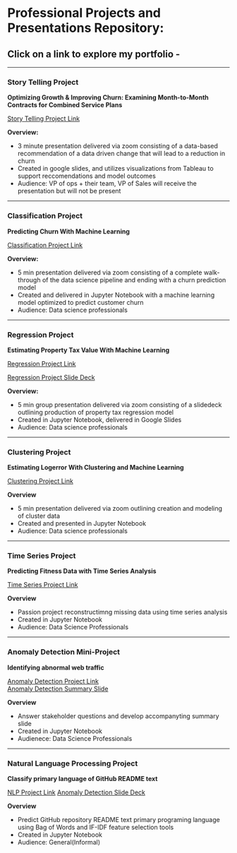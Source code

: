 # Professional Projects and Presentations Repository:

## Click on a link to explore my portfolio -

****
### **Story Telling Project** 
**Optimizing Growth & Improving Churn: Examining Month-to-Month Contracts for Combined Service Plans**

[Story Telling Project Link](/telco_visualization.pdf)

**Overview:**
- 3 minute presentation delivered via zoom consisting of a data-based recommendation of a data driven change that will lead to a reduction in churn
- Created in google slides, and utilizes visualizations from Tableau to support reccomendations and model outcomes
- Audience: VP of ops + their team, VP of Sales will receive the presentation but will not be present 

****
### **Classification Project**
**Predicting Churn With Machine Learning**

[Classification Project Link](https://github.com/CSolitaire/telco_churn)

**Overview:**
- 5 min presentation delivered via zoom consisting of a complete walk-through of the data science pipeline and ending with a churn prediction model
- Created and delivered in Jupyter Notebook with a machine learning model optimized to predict customer churn
- Audience: Data science professionals

****
### **Regression Project** 
**Estimating Property Tax Value With Machine Learning**

[Regression Project Link](https://github.com/CY-Data-Services/zillow_regression_project)   


[Regression Project Slide Deck](https://docs.google.com/presentation/d/1O1oWwpjngXqnWylhtI1CFIcE8Nl13MardtJ5TaAJ7oo/edit?usp=sharing)

**Overview:**
- 5 min group presentation delivered via zoom consisting of a slidedeck outlining production of property tax regression model
- Created in Jupyter Notebook, delivered in Google Slides
- Audience: Data science professionals 

***
### **Clustering Project**
**Estimating Logerror With Clustering and Machine Learning**

[Clustering Project Link](https://github.com/CSolitaire/zillow_cluster_project)

**Overview**
- 5 min presentation delivered via zoom outlining creation and modeling of cluster data
- Created and presented in Jupyter Notebook
- Audience: Data science professionals

***
### **Time Series Project**
**Predicting Fitness Data with Time Series Analysis**

[Time Series Project Link](https://github.com/CSolitaire/fitbit_time_series_project)

**Overview**
- Passion project reconstructimng missing data using time series analysis
- Created in Jupyter Notebook
- Audience: Data Science Professionals


***
### **Anomaly Detection Mini-Project**
**Identifying abnormal web traffic**

[Anomaly Detection Project Link](https://github.com/CSolitaire/anomaly-detection-exercises/blob/main/anomaly_detection_mini_project.ipynb)     
[Anomaly Detection Summary Slide](https://docs.google.com/presentation/d/16bXdsvtSRDfHJDbqBV_l1kIVWSinuuww9qQdHHIPc5Y/edit?usp=sharing)   

**Overview**
- Answer stakeholder questions and develop accompanyting summary slide
- Created in Jupyter Notebook
- Audienece: Data Science Professionals


***
### **Natural Language Processing Project**
**Classify primary language of GitHub README text**

[NLP Project Link](https://github.com/AC-Readme/nlp_project)
[Anomaly Detection Slide Deck](https://docs.google.com/presentation/d/1uExigdX1uRlbnQSTpSOJH3AbTJnThjOM9qoH-pVSvig/edit?usp=sharing)

**Overview**
- Predict GitHub repository README text primary programing language using Bag of Words and IF-IDF feature selection tools
- Created in Jupyter Notebook
- Audience: General(Informal)
